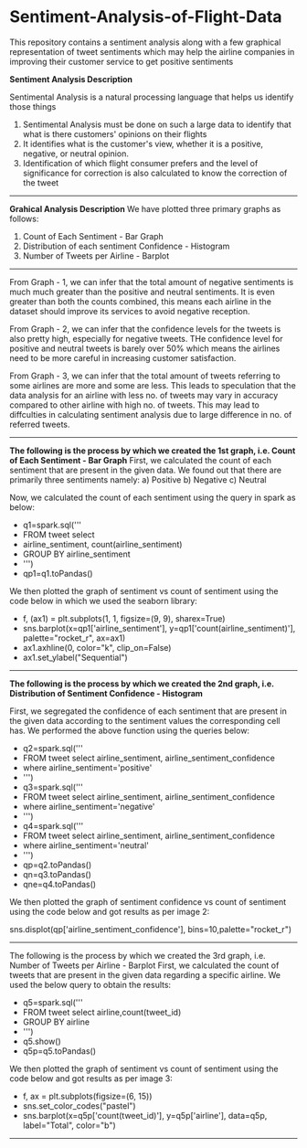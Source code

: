 # Sentiment-Analysis-of-Flight-Data
This repository contains a sentiment analysis along with a few graphical representation of tweet sentiments which may help the airline companies in improving their customer service to get positive sentiments

**Sentiment Analysis Description**

Sentimental Analysis is a natural  processing language that helps us identify those things
1) Sentimental Analysis must be done on such a large data to identify that what is there customers' opinions on their flights
2) It identifies what is the customer's view, whether it is a positive, negative, or neutral opinion. 
3) Identification of which flight consumer prefers and the level of significance for correction is also calculated to know the correction of the tweet

-----------------------------------------------------------------------------------------------------------------------------------------------------------------------

**Grahical Analysis Description**
We have plotted three primary graphs as follows:
1. Count of Each Sentiment - Bar Graph
2. Distribution of each sentiment Confidence - Histogram
3. Number of Tweets per Airline - Barplot

-----------------------------------------------------------------------------------------------------------------------------------------------------------------------

From Graph - 1, we can infer that the total amount of negative sentiments is much much greater than the positive and neutral sentiments.
It is even greater than both the counts combined, this means each airline in the dataset should improve its services to avoid negative reception.

From Graph - 2, we can infer that the confidence levels for the tweets is also pretty high, especially for negative tweets.
THe confidence level for positive and neutral tweets is barely over 50% which means the airlines need to be more careful in increasing customer satisfaction.

From Graph - 3, we can infer that the total amount of tweets referring to some airlines are more and some are less.
This leads to speculation that the data analysis for an airline with less no. of tweets may vary in accuracy compared to other airline with high no. of tweets.
This may lead to diffculties in calculating sentiment analysis due to large difference in no. of referred tweets.

-----------------------------------------------------------------------------------------------------------------------------------------------------------------------

**The following is the process by which we created the 1st graph, i.e. Count of Each Sentiment - Bar Graph**
First, we calculated the count of each sentiment that are present in the given data.
We found out that there are primarily three sentiments namely:
a) Positive
b) Negative
c) Neutral

Now, we calculated the count of each sentiment using the query in spark as below:

- q1=spark.sql('''
- FROM tweet select
- airline_sentiment, count(airline_sentiment)
- GROUP BY airline_sentiment
- ''')
- qp1=q1.toPandas()

We then plotted the graph of sentiment vs count of sentiment using the code below in which we used the seaborn library:

- f, (ax1) = plt.subplots(1, 1, figsize=(9, 9), sharex=True)
- sns.barplot(x=qp1['airline_sentiment'], y=qp1['count(airline_sentiment)'], palette="rocket_r", ax=ax1)
- ax1.axhline(0, color="k", clip_on=False)
- ax1.set_ylabel("Sequential")

-----------------------------------------------------------------------------------------------------------------------------------------------------------------------

**The following is the process by which we created the 2nd graph, i.e. Distribution of Sentiment Confidence - Histogram**

First, we segregated the confidence of each sentiment that are present in the given data according to the sentiment values the corresponding cell has.
We performed the above function using the queries below:

- q2=spark.sql('''
- FROM tweet select airline_sentiment, airline_sentiment_confidence
- where airline_sentiment='positive'
- ''')
- q3=spark.sql('''
- FROM tweet select airline_sentiment, airline_sentiment_confidence
- where airline_sentiment='negative'
- ''')
- q4=spark.sql('''
- FROM tweet select airline_sentiment, airline_sentiment_confidence
- where airline_sentiment='neutral'
- ''')
- qp=q2.toPandas()
- qn=q3.toPandas()
- qne=q4.toPandas()

We then plotted the graph of sentiment confidence vs count of sentiment using the code below and got results as per image 2:

sns.displot(qp['airline_sentiment_confidence'], bins=10,palette="rocket_r")

-----------------------------------------------------------------------------------------------------------------------------------------------------------------------

The following is the process by which we created the 3rd graph, i.e. Number of Tweets per Airline - Barplot
First, we calculated the count of tweets that are present in the given data regarding a specific airline.
We used the below query to obtain the results:

- q5=spark.sql('''
- FROM tweet select airline,count(tweet_id)
- GROUP BY airline
- ''')
- q5.show()
- q5p=q5.toPandas()

We then plotted the graph of sentiment vs count of sentiment using the code below and got results as per image 3:

- f, ax = plt.subplots(figsize=(6, 15))
- sns.set_color_codes("pastel")
- sns.barplot(x=q5p['count(tweet_id)'], y=q5p['airline'], data=q5p, label="Total", color="b")

-----------------------------------------------------------------------------------------------------------------------------------------------------------------------
